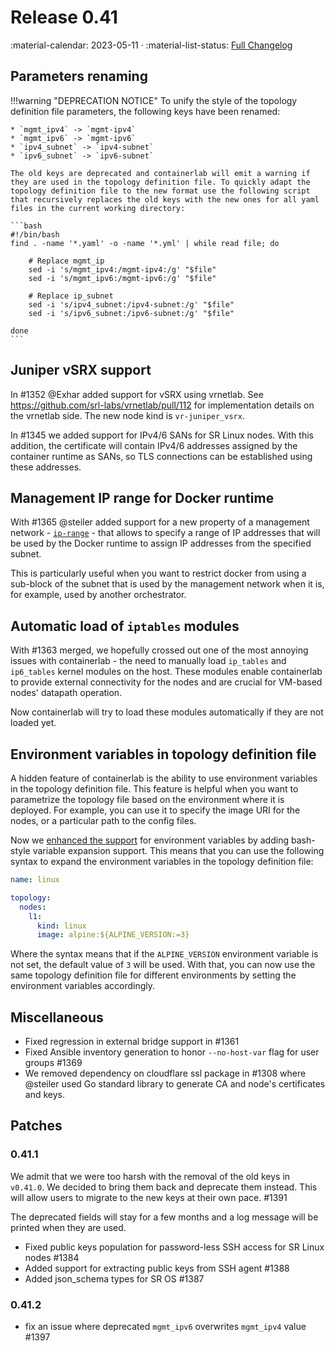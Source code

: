 # Release 0.41

:material-calendar: 2023-05-11 · :material-list-status: [Full Changelog](https://github.com/srl-labs/containerlab/releases)

## Parameters renaming

!!!warning "DEPRECATION NOTICE"
    To unify the style of the topology definition file parameters, the following keys have been renamed:

    * `mgmt_ipv4` -> `mgmt-ipv4`
    * `mgmt_ipv6` -> `mgmt-ipv6`
    * `ipv4_subnet` -> `ipv4-subnet`
    * `ipv6_subnet` -> `ipv6-subnet`

    The old keys are deprecated and containerlab will emit a warning if they are used in the topology definition file. To quickly adapt the topology definition file to the new format use the following script that recursively replaces the old keys with the new ones for all yaml files in the current working directory:

    ```bash
    #!/bin/bash
    find . -name '*.yaml' -o -name '*.yml' | while read file; do

        # Replace mgmt_ip
        sed -i 's/mgmt_ipv4:/mgmt-ipv4:/g' "$file"
        sed -i 's/mgmt_ipv6:/mgmt-ipv6:/g' "$file"

        # Replace ip_subnet
        sed -i 's/ipv4_subnet:/ipv4-subnet:/g' "$file"
        sed -i 's/ipv6_subnet:/ipv6-subnet:/g' "$file"

    done
    ```

## Juniper vSRX support

In #1352 @Exhar added support for vSRX using vrnetlab. See <https://github.com/srl-labs/vrnetlab/pull/112> for implementation details on the vrnetlab side. The new node kind is `vr-juniper_vsrx`.

In #1345 we added support for IPv4/6 SANs for SR Linux nodes. With this addition, the certificate will contain IPv4/6 addresses assigned by the container runtime as SANs, so TLS connections can be established using these addresses.

## Management IP range for Docker runtime

With #1365 @steiler added support for a new property of a management network - [`ip-range`](../manual/network.md#ip-range) - that allows to specify a range of IP addresses that will be used by the Docker runtime to assign IP addresses from the specified subnet.

This is particularly useful when you want to restrict docker from using a sub-block of the subnet that is used by the management network when it is, for example, used by another orchestrator.

## Automatic load of `iptables` modules

With #1363 merged, we hopefully crossed out one of the most annoying issues with containerlab - the need to manually load `ip_tables` and `ip6_tables` kernel modules on the host. These modules enable containerlab to provide external connectivity for the nodes and are crucial for VM-based nodes' datapath operation.

Now containerlab will try to load these modules automatically if they are not loaded yet.

## Environment variables in topology definition file

A hidden feature of containerlab is the ability to use environment variables in the topology definition file. This feature is helpful when you want to parametrize the topology file based on the environment where it is deployed. For example, you can use it to specify the image URI for the nodes, or a particular path to the config files.

Now we [enhanced the support](../manual/topo-def-file.md#environment-variables) for environment variables by adding bash-style variable expansion support. This means that you can use the following syntax to expand the environment variables in the topology definition file:

```yaml
name: linux

topology:
  nodes:
    l1:
      kind: linux
      image: alpine:${ALPINE_VERSION:=3}
```

Where the syntax means that if the `ALPINE_VERSION` environment variable is not set, the default value of `3` will be used. With that, you can now use the same topology definition file for different environments by setting the environment variables accordingly.

## Miscellaneous

* Fixed regression in external bridge support in #1361
* Fixed Ansible inventory generation to honor `--no-host-var` flag for user groups #1369
* We removed dependency on cloudflare ssl package in #1308 where @steiler used Go standard library to generate CA and node's certificates and keys.

## Patches

### 0.41.1

We admit that we were too harsh with the removal of the old keys in `v0.41.0`. We decided to bring them back and deprecate them instead. This will allow users to migrate to the new keys at their own pace. #1391

The deprecated fields will stay for a few months and a log message will be printed when they are used.

* Fixed public keys population for password-less SSH access for SR Linux nodes #1384
* Added support for extracting public keys from SSH agent #1388
* Added json_schema types for SR OS #1387

### 0.41.2

* fix an issue where deprecated `mgmt_ipv6` overwrites `mgmt_ipv4` value #1397
